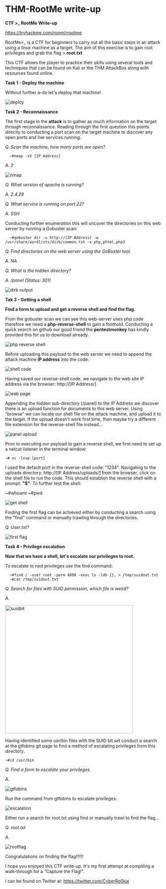 
# THM-RootMe write-up
**CTF >_ RootMe Write-up**

https://tryhackme.com/room/rrootme


RootMe>_ is a CTF for beginners to carry out all the basic steps in an attack using a linux machine as a target. The aim of this exercise is to gain root privileges and grab the flag > **root.txt** 

This CTF allows the player to practice their skills using several tools and techniques that can be found on Kali or the THM AttackBox along with resources found online. 

**Task 1 - Deploy the machine**

  Without further a-do let's deploy that machine!
  
  
  
 ![deploy](https://user-images.githubusercontent.com/100538982/164940287-dc7117d9-8ad2-4a05-abb2-600f6494ab63.png)


**Task 2 - Reconnaissance**

The first stage in the **attack** is to gather as much information on the target through reconnaissance. Reading through the first question this points directly to conducting a port scan on the target machine to discover any open ports and live services running. 

  *Q. Scan the machine, how many ports are open?*
  
      ~#nmap -sV [IP Address]
        
   *A. 2*

![nmap](https://user-images.githubusercontent.com/100538982/164941609-a051a910-658c-4227-a1c6-65bdc1c4e6dc.png)

  *Q. What version of apache is running?*
  
  *A. 2.4.29*
  
  *Q. What service is running on port 22?*
  
  *A. SSH*
  
  Conducting further enumeration this will uncover the directories on this web server by running a Gobuster scan:
  
      ~#gobuster dir -u http://[IP Address] -w /usr/share/wordlists/dirb/common.txt -x php,phtml,php3 
   
  *Q. Find directories on the web server using the GoBuster tool.* 
  
  *A. NA*

  *Q. What is the hidden directory?*

  *A. /panel (Status: 301)*
  
![dirb output](https://user-images.githubusercontent.com/100538982/164942723-6b9254f8-012d-46e5-be9d-d48953d3e802.png)

**Tak 3 - Getting a shell**

  **Find a form to upload and get a reverse shell and find the flag.**
  
From the gobuster scan we can see this web-server uses php code therefore we need a **php-reverse-shell** to gain a foothold. Conducting a quick search on github our good friend the **pentestmonkey** has kindly provided this for us to download already. 

![php reverse shell](https://user-images.githubusercontent.com/100538982/164943135-21d0283f-0bc4-43ab-9100-bd6d2681073d.png)

Before uploading this payload to the web server we need to append the attack machine **IP address** into the code:

![shell code](https://user-images.githubusercontent.com/100538982/164943162-f410ade5-4300-4888-8309-2d79ebf6e541.png)

Having saved our reverse-shell code, we navigate to the web site IP address via the browser:  http://[IP Address/]

![web page](https://user-images.githubusercontent.com/100538982/164943641-e183a488-beb6-460d-bf66-afbce237bda6.png)

Appending the hidden sub-directory (/panel) to the IP Address we discover there is an upload function for documents to this web server. Using "browse" we can locate our shell file on the attack machine, and upload it to the target. If the upload doesn't work first time, then maybe try a different file extension for the reverse-shell file instead... 

![panel upload](https://user-images.githubusercontent.com/100538982/164943710-6a79e564-64fb-4f5e-bbad-9aca31f3eea7.png)

Prior to executing our payload to gain a reverse shell, we first need to set up a netcat listener in the terminal window:

    ~# nc -lnvp [port]

I used the default port in the reverse-shell code: "1234". Navigating to the uploads directory: http://[IP Address/uploads/] from the browser, click on the shell file to run the code. This should establish the reverse shell with a prompt: **"$"**. To further test the shell:

  ~#whoami
  ~#pwd

![get shell](https://user-images.githubusercontent.com/100538982/164944149-f0f1c4c3-6237-4057-9eb1-a216b3cb9ec6.png)

Finding the first flag can be achieved either by conducting a search using the "find" command or manually trawling through the directories.

  *Q. User.txt?*

![first flag](https://user-images.githubusercontent.com/100538982/164944425-e17e4510-0ae2-4a16-9611-922944ba2036.png)


**Task 4 - Privilege escalation**

  **Now that we have a shell, let's escalate our privileges to root.**
  
  To escalate to root privileges use the find command:
  
      ~#find / -user root -perm 4000 -exec ls -ldb {}, > /tmp/suidout.txt
      ~#cat /tmp/suidout.txt

  *Q. Search for files with SUID permission, which file is weird?*
  
   *A.*
  
 <img width="412" alt="suidbit" src="https://user-images.githubusercontent.com/100538982/164944910-c1b8da5a-fb82-4a8b-851d-96096c5849da.png">

 Having identified some usr/bin files with the SUID bit set conduct a search at the gtfobins git page to find a method of escalating privileges from this directory.
 
    ~#cd /usr/bin
 
  *Q. Find a form to escalate your privileges*
  
  *A.*
  
  ![gtfobins](https://user-images.githubusercontent.com/100538982/164945069-8e976c50-37c0-4640-b22b-63fa51efbe2e.png)
  
  Run the command from gtfobins to escalate privileges:
  
  ![escalation](https://user-images.githubusercontent.com/100538982/164945147-0a1f6b8e-8fbe-4590-892e-1c53c26b1052.png)

Either run a search for root.txt using find or manually trawl to find the flag...

  *Q. root.txt*
  
   *A.*
  
![rootflag](https://user-images.githubusercontent.com/100538982/164945154-7b5faee0-71cb-4156-adc4-07b30f50afdc.png)

Congratulations on finding the flag!!!!!!

I hope you enjoyed this CTF write-up. It's my first attempt at compliling a walk-through for a "Capture the Flag!".

I can be found on Twiiter at: https://twitter.com/CyberRo0kie

